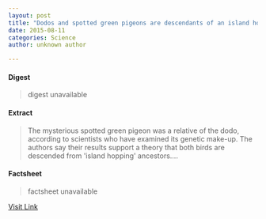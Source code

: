 ```yaml
---
layout: post
title: "Dodos and spotted green pigeons are descendants of an island hopping bird"
date: 2015-08-11
categories: Science
author: unknown author

---
```



#### Digest
>digest unavailable

#### Extract
>The mysterious spotted green pigeon was a relative of the dodo, according to scientists who have examined its genetic make-up. The authors say their results support a theory that both birds are descended from 'island hopping' ancestors....

#### Factsheet
>factsheet unavailable

[Visit Link](http://feeds.sciencedaily.com/~r/sciencedaily/~3/TCtDEY3gPmk/140715214301.htm)


